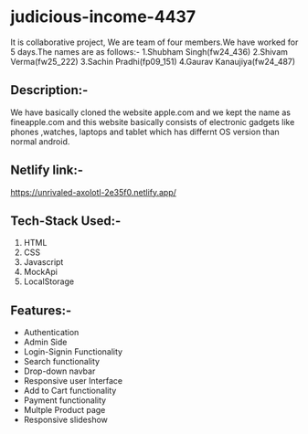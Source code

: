 # judicious-income-4437
It is collaborative project, We are team of four members.We have worked for 5 days.The names are as follows:-
1.Shubham Singh(fw24_436)
2.Shivam Verma(fw25_222)
3.Sachin Pradhi(fp09_151)
4.Gaurav Kanaujiya(fw24_487)
## Description:-
We have basically cloned the website apple.com and we kept the name as fineapple.com and this website basically consists of electronic gadgets like phones ,watches, laptops and tablet which has differnt OS version than normal android.

## Netlify link:-
https://unrivaled-axolotl-2e35f0.netlify.app/

## Tech-Stack Used:-
1. HTML
2. CSS
3. Javascript
4. MockApi
5. LocalStorage

## Features:-
+ Authentication
+ Admin Side
+ Login-Signin Functionality
+ Search functionality
+ Drop-down navbar
+ Responsive user Interface
+ Add to Cart functionality
+ Payment functionality
+ Multple Product page
+ Responsive slideshow
